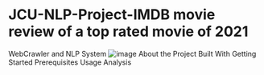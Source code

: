 # JCU-NLP-Project-IMDB movie review of a top rated movie of 2021
WebCrawler and NLP System
![image](https://user-images.githubusercontent.com/87300786/145681378-6a636912-e9fe-4164-bf26-f388b2234d63.png)
About the Project
Built With
Getting Started
Prerequisites
Usage
Analysis
